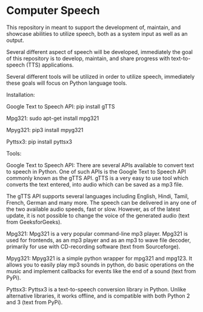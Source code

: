 # Computer Speech
This repository in meant to support the development of, maintain, and showcase abilities to utilize speech, both as a system input as well as an output.

Several different aspect of speech will be developed, immediately the goal of this repository is to develop, maintain, and share progress with text-to-speech (TTS) applications.

Several different tools will be utilized in order to utilize speech, immediately these goals will focus on Python language tools.

Installation:

  Google Text to Speech API: pip install gTTS

  Mpg321: sudo apt-get install mpg321
  
  Mpyg321: pip3 install mpyg321
  
  Pyttsx3: pip install pyttsx3



Tools:

Google Text to Speech API: There are several APIs available to convert text to speech in Python. One of such APIs is the Google Text to Speech API commonly known as the gTTS API. gTTS is a very easy to use tool which converts the text entered, into audio which can be saved as a mp3 file.

The gTTS API supports several languages including English, Hindi, Tamil, French, German and many more. The speech can be delivered in any one of the two available audio speeds, fast or slow. However, as of the latest update, it is not possible to change the voice of the generated audio (text from GeeksforGeeks).

Mpg321: Mpg321 is a very popular command-line mp3 player. Mpg321 is used for frontends, as an mp3 player and as an mp3 to wave file decoder, primarily for use with CD-recording software (text from Sourceforge).

Mpyg321: Mpyg321 is a simple python wrapper for mpg321 and mpg123. It allows you to easily play mp3 sounds in python, do basic operations on the music and implement callbacks for events like the end of a sound (text from PyPi).

Pyttsx3: Pyttsx3 is a text-to-speech conversion library in Python. Unlike alternative libraries, it works offline, and is compatible with both Python 2 and 3 (text from PyPi).
